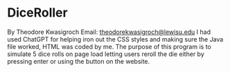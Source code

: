 # DiceRoller
By Theodore Kwasigroch Email: theodorekwasigroch@lewisu.edu
I had used ChatGPT for helping iron out the CSS styles and making sure the Java file worked, HTML was coded by me. The purpose of this program is to simulate 5 dice rolls on page load
letting users reroll the die either by pressing enter or using the button on the website. 
